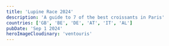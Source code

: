 ```yaml
---
title: 'Lupine Race 2024'
description: 'A guide to 7 of the best croissants in Paris'
countries: ['GB', 'BE', 'DE', 'AT', 'IT', 'AL']
pubDate: 'Sep 1 2024'
heroImageCloudinary: 'ventouris'
---
```

